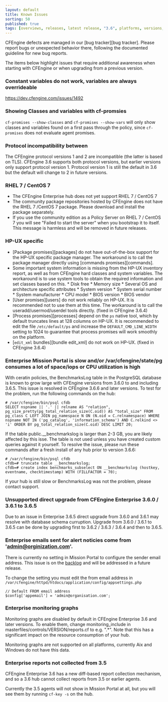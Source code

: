 ```yaml
---
layout: default
title: Known Issues
sorting: 50
published: true
tags: [overviews, releases, latest release, "3.6", platforms, versions, known issues]
---
```


CFEngine defects are managed in our [bug tracker][bug tracker]. Please report
bugs or unexpected behavior there, following the documented guideline for new
bug reports.

The items below highlight issues that require additional awareness when starting
with CFEngine or when upgrading from a previous version.


### Constant variables do not work, variables are always overrideable

https://dev.cfengine.com/issues/1492

### Showing Classes and variables with cf-promsies

`cf-promises --show-classes` and `cf-promises --show-vars` will only show
classes and variables found on a first pass through the policy, since
`cf-promises` does not evaluate agent promises.

### Protocol incompatibility between

The CFEngine protocol versions 1 and 2 are incompatible (the latter is based
on TLS). CFEngine 3.6 supports both protocol versions, but earlier versions
only support protocol version 1. Protocol version 1 is still the default in
3.6 but the default will change to 2 in future versions.


### RHEL 7 / CentOS 7 ###

* The CFEngine Enterprise hub does not yet support RHEL 7 / CentOS 7
* The community package repositories hosted by CFEngine does not have the RHEL 7 /CentOS 7 package. Please download and install the package separately.
* If you use the community edition as a Policy Server on RHEL 7 / CentOS 7 you will see "Failed to start the server" when you bootstrap it to itself. This message is harmless and will be removed in future releases.


### HP-UX specific ###

* [Package promises][packages] do not have out-of-the-box support for the HP-UX specific package manager. The workaround is to call the package manager directly using [commands promises][commands].
* Some important system information is missing from the HP-UX inventory report, as well as from CFEngine hard classes and system variables. The workaround is to use system tools to obtain the required information and set classes based on this.
        * Disk free
        * Memory size
        * Several OS and architecture specific attributes
                * System version
                * System serial number
                * System manufacturer
                * CPU model
                * BIOS version
                * BIOS vendor
* [User promises][users] do not work reliably on HP-UX. It is recommended not to use them at this time. The workaround is to call the useradd/usermod/userdel tools directly.  (fixed in CFEngine 3.6.4)
* [Process promises][processes] depend on the `ps` native tool, which by default truncates lines at 128 columns on HP-UX. It is recommended to edit the file `/etc/default/ps` and increase the `DEFAULT_CMD_LINE_WIDTH` setting to 1024 to guarantee that process promises will work smoothly on the platform.
* [`edit_xml` bundles][bundle edit_xml] do not work on HP-UX. (fixed in CFEngine 3.6.4)


### Enterprise Mission Portal is slow and/or /var/cfengine/state/pg consumes a lot of space/iops or CPU utilization is high ###

With ceratin policies, the BenchmarksLog table in the PostgreSQL database is known to grow large with CFEngine versions from 3.6.0 to and including 3.6.5. This issue is resolved in CFEngine 3.6.6 and later versions.
To test for the problem, run the following commands on the hub:

```console
# /var/cfengine/bin/psql cfdb
SELECT nspname || '.' || relname AS "relation", pg_size_pretty(pg_total_relation_size(C.oid)) AS "total_size" FROM pg_class C LEFT JOIN pg_namespace N ON (N.oid = C.relnamespace) WHERE nspname NOT IN ('pg_catalog', 'information_schema') AND C.relkind <> 'i' ORDER BY pg_total_relation_size(C.oid) DESC LIMIT 20;
```

If the table public.__benchmarkslog is larger than 2-3 GB, you are likely affected by this isse. The table is not used unless you have created custom queries against it yourself. To resolve the issue, please run these commands after a fresh install of any hub prior to version 3.6.6:

```console
# /var/cfengine/bin/psql cfdb
cfdb=# truncate table __benchmarkslog;
cfdb=# create index benchmarks_subselect ON __benchmarkslog (hostkey, eventname, checktimestamp) WITH (FILLFACTOR = 70);
```

If your hub is still slow or BenchmarksLog was not the problem, please contact support.


### Unsupported direct upgrade from CFEngine Enterprise 3.6.0 / 3.6.1 to 3.6.5 ###
Due to an issue in Enterprise 3.6.5 direct upgrade from 3.6.0 and 3.6.1 may resolve with database schema curruption.
Upgrade from 3.6.0 / 3.6.1 to 3.6.5 can be done by upgrading first to 3.6.2 / 3.6.3 / 3.6.4 and then to 3.6.5.


### Enterprise emails sent for alert noticies come from 'admin@orginization.com'.
There is currently no setting in Mission Portal to configure the sender email
address. This issue is on the [backlog](https://dev.cfengine.com/issues/6726)
and will be addressed in a future release.

To change the setting you must edit the from email address in
`/var/cfengine/httpd/htdocs/application/config/appsettings.php`

```
// Default FROM email address
$config['appemail'] = 'admin@organisation.com';
```

### Enterprise monitoring graphs ###

Monitoring graphs are disabled by default in CFEngine Enterprise 3.6 and later versions.
To enable them, change monitoring_include in masterfiles/controls/VERSION/reports.cf to e.g. ".*".
Note that this has a significant impact on the resource consumption of your hub.

Monitoring graphs are not supported on all platforms, currently Aix and Windows do not have this data.


### Enterprise reports not collected from 3.5
CFEngine Enterprise 3.6 has a new diff-based report collection mechanism,
and so a 3.6 hub cannot collect reports from 3.5 or earlier agents.

Currently the 3.5 agents will not show in Mission Portal at all, but
you will see them by running `cf-key -s` on the hub.
